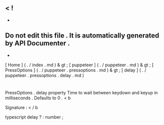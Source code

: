 <
!
-
-
Do
not
edit
this
file
.
It
is
automatically
generated
by
API
Documenter
.
-
-
>
[
Home
]
(
.
/
index
.
md
)
&
gt
;
[
puppeteer
]
(
.
/
puppeteer
.
md
)
&
gt
;
[
PressOptions
]
(
.
/
puppeteer
.
pressoptions
.
md
)
&
gt
;
[
delay
]
(
.
/
puppeteer
.
pressoptions
.
delay
.
md
)
#
#
PressOptions
.
delay
property
Time
to
wait
between
keydown
and
keyup
in
milliseconds
.
Defaults
to
0
.
<
b
>
Signature
:
<
/
b
>
typescript
delay
?
:
number
;

